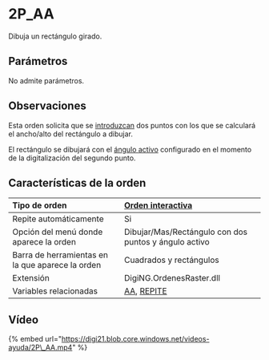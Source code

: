 # 2P\_AA

Dibuja un rectángulo girado.

## Parámetros

No admite parámetros.

## Observaciones

Esta orden solicita que se [introduzcan](../../introduccion-de-coordenadas.md) dos puntos con los que se calculará el ancho/alto del rectángulo a dibujar.

El rectángulo se dibujará con el [ángulo activo](../../variables/a/aa.md) configurado en el momento de la digitalización del segundo punto.

## Características de la orden

| Tipo de orden | [Orden interactiva](../../../ordenes/ordenes-interactivas.md) |
| :--- | :--- |
| Repite automáticamente | Si |
| Opción del menú donde aparece la orden | Dibujar/Mas/Rectángulo con dos puntos y ángulo activo |
| Barra de herramientas en la que aparece la orden | Cuadrados y rectángulos |
| Extensión | DigiNG.OrdenesRaster.dll |
| Variables relacionadas | [AA](../../variables/a/aa.md), [REPITE](../../variables/r/repite.md) |

## Vídeo

{% embed url="https://digi21.blob.core.windows.net/videos-ayuda/2P\_AA.mp4" %}



